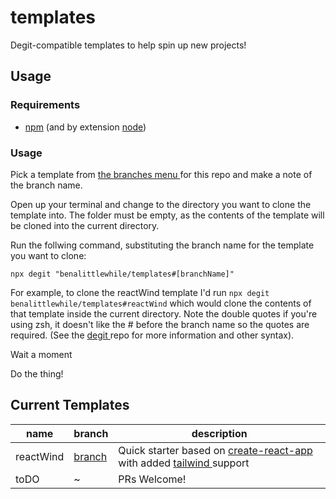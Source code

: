 # templates

Degit-compatible templates to help spin up new projects!

## Usage

### Requirements

- [npm](https://docs.npmjs.com/downloading-and-installing-node-js-and-npm) (and
  by extension [node](https://nodejs.org/en/))

### Usage

Pick a template from [ the branches menu ](https://github.com/benalittlewhile/templates/branches) for this repo and make a
note of the branch name.

Open up your terminal and change to the directory you want to clone the template
into. The folder must be empty, as the contents of the template will be cloned
into the current directory.

Run the follwing command, substituting the branch name for the template you want
to clone:

    npx degit "benalittlewhile/templates#[branchName]"

For example, to clone the reactWind template I'd run `npx degit benalittlewhile/templates#reactWind` which would clone the contents of that
template inside the current directory. Note the double quotes if you're
using zsh, it doesn't like the # before the branch name so the quotes are required. (See the [ degit
](https://github.com/Rich-Harris/degit) repo for more information and other
syntax).

Wait a moment

Do the thing!

## Current Templates

| name      | branch                                                           | description                                                                                                                        |
| --------- | ---------------------------------------------------------------- | ---------------------------------------------------------------------------------------------------------------------------------- |
| reactWind | [branch](https://github.com/benalittlewhile/templates#reactWind) | Quick starter based on [create-react-app](https://create-react-app.dev/) with added [ tailwind ](https://tailwindcss.com/) support |
| toDO      | ~                                                                | PRs Welcome!                                                                                                                       |
